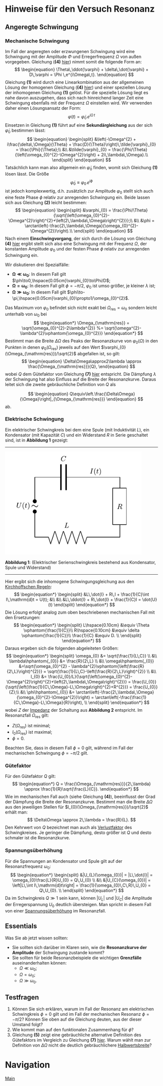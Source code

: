 # Hinweise für den Versuch Resonanz

## Angeregte Schwingung

### Mechanische Schwingung

Im Fall der angeregten oder erzwungenen Schwingung wird eine Schwingung mit der Amplitude $\Phi$ und Erregerfrequenz $\Omega$ von außen vorgegeben. Gleichung (**(4)** [hier](https://gitlab.kit.edu/kit/etp-lehre/p1-praktikum/students/-/tree/main/Resonanz/doc/Hinweise-Schwingung.md)) nimmt somit die folgende Form an: 
$$
\begin{equation}
\Theta\,\ddot{\varphi} + \delta\,\dot{\varphi} + D\,\varphi = \Phi \,e^{i\Omega\,t}.
\end{equation}
$$
Gleichung **(1)** wird durch eine Linearkombination aus der allgemeinen Lösung der homogenen Gleichung (**(4)** [hier](https://gitlab.kit.edu/kit/etp-lehre/p1-praktikum/students/-/tree/main/Resonanz/doc/Hinweise-Schwingung.md)) und einer speziellen Lösung der inhomogenen Gleichung **(1)** gelöst. Für die spezielle Lösung liegt es nahe davon auszugehen, dass sich nach hinreichend langer Zeit eine Schwingung ebenfalls mit der Frequenz $\Omega$ einstellen wird. Wir verwenden daher einen Lösungsansatz der Form:
$$
\begin{equation*}
\varphi(t) = \tilde{\varphi}_{0}\,e^{i\Omega\,t}
\end{equation*}
$$
Einsetzen in Gleichung **(1)** führt auf eine **Sekundärgleichung** aus der sich $\tilde{\varphi}_{0}$ bestimmen lässt:
$$
\begin{equation}
\begin{split}
&\left(-\Omega^{2} + i\frac{\delta\,\Omega}{\Theta} + \frac{D}{\Theta}\right)\,\tilde{\varphi}_{0} = \frac{\Phi}{\Theta};\\
&\\
&\tilde{\varphi}_{0} = \frac{\Phi/\Theta}{\left(\omega_{0}^{2}-\Omega^{2}\right) + 2i\,\lambda\,\Omega}.\\
\end{split}
\end{equation}
$$
Tatsächlich kann man also allgemein ein $\tilde{\varphi}_{0}$ finden, womit sich Gleichung **(1)** lösen lässt. Die Größe 
$$
\begin{equation*}
\tilde{\varphi}_{0} \equiv \varphi_{0}\,e^{i\phi}
\end{equation*}
$$
ist jedoch komplexwertig, d.h. zusätzlich zur Amplitude $\varphi_{0}$ stellt sich auch eine feste Phase $\phi$ relativ zur anregenden Schwingung ein. Beide lassen sich aus Gleichung **(2)** leicht bestimmen:
$$
\begin{equation}
\begin{split}
&\varphi_{0} = \frac{\Phi/\Theta}{\sqrt{\left(\omega_{0}^{2}-\Omega^{2}\right)^{2}+\left(2\,\lambda\,\Omega\right)^{2}}};\\
&\\
&\phi = \arctan\left(-\frac{2\,\lambda\,\Omega}{\omega_{0}^{2}-\Omega^{2}}\right).\\
\end{split}
\end{equation}
$$
Nach einem **Einschwingvorgang**, der sich durch die Lösung von Gleichung **(4)** [hier](https://gitlab.kit.edu/kit/etp-lehre/p1-praktikum/students/-/tree/main/Resonanz/doc/Hinweise-Schwingung.md) ergibt stellt sich also eine Schwingung mit der Frequenz $\Omega$, der konstanten Amplitude $\varphi_{0}$ und der festen Phase $\phi$ relativ zur anregenden Schwingung ein. 

Wir diskutieren drei Spezialfälle:

- $\boldsymbol{\Omega\ll\omega_{0}}$: In diesem Fall gilt $\phi\to0,\hspace{0.05cm}\varphi_{0}\to\Phi/D$;
- $\boldsymbol{\Omega=\omega_{0}}$: In diesem Fall gilt $\phi=-\pi/2$, $\varphi_{0}$ ist umso größer, je kleiner $\lambda$ ist;
- $\boldsymbol{\Omega\gg\omega_{0}}$: In diesem Fall gilt $\phi\to-\pi,\hspace{0.05cm}\varphi_{0}\propto1/\omega_{0}^{2}$.

Das Maximum von $\varphi_{0}$ befindet sich nicht exakt bei $\Omega_{\mathrm{res}}=\omega_{0}$ sondern leicht unterhalb von $\omega_{0}$ bei
$$
\begin{equation*}
\Omega_{\mathrm{res}} = \sqrt{\omega_{0}^{2}-2\lambda^{2}} %= \sqrt{\omega^{2}-\lambda^{2}\vphantom{\omega_{0}^{2}}}
\end{equation*}
$$
Bestimmt man die Breite $\Delta\Omega$ des Peaks der Resonanzkurve von $\varphi_{0}(\Omega)$ in den Punkten in denen $\varphi_{0}(\Omega_{\mathrm{res}})$ jeweils auf den Wert $\varphi_{0}(\Omega_{\mathrm{res}})/\sqrt{2}$ abgefallen ist, so gilt: 
$$
\begin{equation}
\Delta\Omega\approx2\lambda \approx \frac{\Omega_{\mathrm{res}}}{Q},
\end{equation}
$$
wobei $Q$ dem Gütefaktor von Gleichung **(7)** [hier](https://gitlab.kit.edu/kit/etp-lehre/p1-praktikum/students/-/tree/main/Resonanz/doc/Hinweise-Schwingung.md) entspricht. Die Dämpfung $\lambda$ der Schwingung hat also Einfluss auf die Breite der Resonanzkurve. Daraus leitet sich die zweite gebräuchliche Definition von $Q$ als 

$$
\begin{equation}
Q\equiv\left.\frac{\Delta\Omega}{\Omega}\right|_{\Omega_{\mathrm{res}}}
\end{equation}
$$
ab. 

### Elektrische Schwingung

Ein elektrischer Schwingkreis bei dem eine Spule (mit Induktivität $L$), ein Kondensator (mit Kapazität $C$) und ein Widerstand $R$ in Serie geschaltet sind, ist in **Abbildung 1** gezeigt:

---

<img src="../figures/Schwingkreis.png" width="450" style="zoom:100%;" /> 

**Abbildung 1**: (Elektrischer Serienschwingkreis bestehend aus Kondensator, Spule und Widerstand)

---

Hier ergibt sich die inhomogene Schwingungsgleichung aus den [Kirchhoffschen Regeln](https://de.wikipedia.org/wiki/Kirchhoffsche_Regeln):
$$
\begin{equation*}
\begin{split}
&L\,\dot{I} + R\,I + \frac{1}{C}\int I\,\mathrm{d}t = U(t);
&\\
&\\
&L\,\ddot{I} + R\,\dot{I} + \frac{1}{C}I = \dot{U}(t)
\end{split}
\end{equation*}
$$
 Die Lösung erfolgt analog zum oben beschriebenen mechanischen Fall mit den Ersetzungen: 
$$
\begin{equation*}
\begin{split}
L\hspace{0.10cm} &\equiv \Theta \vphantom{\frac{1}{C}}\\
R\hspace{0.10cm} &\equiv \delta \vphantom{\frac{1}{C}}\\
\frac{1}{C} &\equiv D. \\
\end{split}
\end{equation*}
$$
  Daraus ergeben sich die folgenden abgeleiteten Größen: 
$$
\begin{equation*}
\begin{split}
\omega_{0} &= \sqrt{\frac{1}{L\,C}} \\
&\\
\lambda\hphantom{_{0}} &= \frac{R}{2\,L} \\
&\\
\omega\hphantom{_{0}} &=\sqrt{\omega_{0}^{2} - \lambda^{2}\vphantom{\left(\frac{R}{2\,L}\right)^{2}}} = \sqrt{\frac{1}{L\,C}-\left(\frac{R}{2\,L}\right)^{2}} \\
&\\
I_{0} &= \frac{U_{0}/L}{\sqrt{\left(\omega_{0}^{2}-\Omega^{2}\right)^{2}+\left(2\,\lambda\,\Omega\right)^{2}}} = \frac{U_{0}}{\sqrt{\left(\frac{1}{C\,\Omega}-L\,\Omega\right)^{2}+R^{2}}} = \frac{U_{0}}{Z};\\
&\\
\phi\hphantom{_{0}} &= \arctan\left(-\frac{2\,\lambda\,\Omega}{\omega_{0}^{2}-\Omega^{2}}\right) = \arctan\left(-\frac{\frac{1}{C\,\Omega}-L\,\Omega}{R}\right),
\\
\end{split}
\end{equation*}
$$
wobei $Z$ der [Impedanz](https://de.wikipedia.org/wiki/Elektrische_Impedanz) der Schaltung aus **Abbildung 2** entspricht. Im Resonanzfall $\Omega_{\mathrm{res}}$ gilt: 

- $Z(\Omega_{\mathrm{res}})$ ist minimal; 
- $I_{0}(\Omega_{\mathrm{res}})$ ist maximal; 
- $\phi=0$.

Beachten Sie, dass in diesem Fall $\phi=0$ gilt, während im Fall der mechanischen Schwingung $\phi=-\pi/2$ gilt.  

### Gütefaktor

Für den Gütefaktor $Q$ gilt: 
$$
\begin{equation*}
Q = \frac{\Omega_{\mathrm{res}}}{2\,\lambda} \approx \frac{1}{R}\sqrt{\frac{L}{C}}. 
\end{equation*}
$$
Wie im mechanischen Fall auch (siehe Gleichung **(4)**), beeinflusst der Grad der Dämpfung die Breite der Resonanzkurve. Bestimmt man die Breite $\Delta\Omega$ aus den jeweiligen Stellen für $I_{0}(\Omega_{\mathrm{res}})/\sqrt{2}$ erhält man: 
$$
\Delta\Omega \approx 2\,\lambda = \frac{R}{L}.
$$
Den Kehrwert von $Q$ bezeichnet man auch als [Verlustfaktor](https://de.wikipedia.org/wiki/Verlustfaktor) des Schwingkreises. Je geringer die Dämpfung, desto größer ist $Q$ und desto schmaler ist die Resonanzkurve. 

### Spannungsüberhöhung

Für die Spannungen an Kondensator und Spule gilt auf der Resonanzfrequenz $\omega_{0}$: 
$$
\begin{equation*}
\begin{split}
&|U_{L}(\omega_{0})| = |L\,\dot{I}| = \omega_{0}\frac{L}{R}U_{0} = Q\,U_{0} \\
&\\
&|U_{C}(\omega_{0})| = \left|L\,\int I\,\mathrm{d}t\right| = \frac{1}{\omega_{0}\,C\,R}\,U_{0} = Q\,U_{0}. \\
\end{split}
\end{equation*}
$$
Da im Schwingkreis $Q\gg1$ sein kann, können $|U_{L}|$ und $|U_{C}|$ die Amplitude der Erregerspannung $U_{0}$ deutlich übersteigen. Man spricht in diesem Fall von einer [Spannungsüberhöhung](https://de.wikipedia.org/wiki/Spannungs%C3%BCberh%C3%B6hung) im Resonanzfall. 

## Essentials

Was Sie ab jetzt wissen sollten:

- Sie sollten sich darüber im Klaren sein, wie die **Resonanzkurve der Amplitude** der Schwingung zustande kommt?
- Sie sollten für beide Resonanzbeispiele die wichtigen **Grenzfälle** auseinanderhalten können:
  - $\Omega\ll\omega_{0}$;
  - $\Omega=\omega_{0}$;
  - $\Omega\gg\omega_{0}$.

## Testfragen

1. Können Sie sich erklären, warum im Fall der Resonanz am elektrischen Schwingkreis $\phi=0$ gilt und im Fall der mechanischen Resonanz $\phi=-\pi/2$? Können Sie oben auf die Gleichung deuten, aus der dieser Umstand folgt?
2. Wie kommt man auf den funktionalen Zusammenhang für $\phi$? 
3. Gleichung **(5)** zeigt eine gebräuchliche alternative Definition des Gütefaktors im Vergleich zu Gleichung **(7)** [hier](https://gitlab.kit.edu/kit/etp-lehre/p1-praktikum/students/-/blob/main/Resonanz/doc/Hinweise-Schwingung.md). Warum wählt man zur Definition von $\Delta\Omega$ nicht die deutlich gebräuchlichere [Halbwertsbreite](https://de.wikipedia.org/wiki/Halbwertsbreite)?

# Navigation

[Main](https://gitlab.kit.edu/kit/etp-lehre/p1-praktikum/students/-/tree/main/Resonanz)
